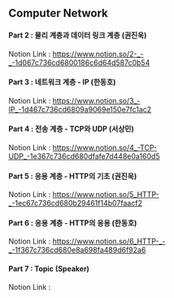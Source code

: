 ## Computer Network
#### Part 2 : 물리 계층과 데이터 링크 계층 (권진욱)
Notion Link : https://www.notion.so/2-_-_-1d067c736cd6800186c6d64d587c0b54
#### Part 3 : 네트워크 계층 - IP (한동호)
Notion Link : https://www.notion.so/3_-IP_-1d467c736cd6809a9069e150e7fc1ac2
#### Part 4 : 전송 계층 - TCP와 UDP (서상민)
Notion Link : https://www.notion.so/4_-TCP-UDP_-1e367c736cd680dfafe7d448e0a160d5
#### Part 5 : 응용 계층 - HTTP의 기초 (권진욱)
Notion Link : https://www.notion.so/5_HTTP-_-1ec67c736cd680b29461f14b07faacf2
#### Part 6 : 응용 계층 - HTTP의 응용 (한동호)
Notion Link : https://www.notion.so/6_HTTP-_-_-1f367c736cd680e8a698fa489d6f92a6
#### Part 7 : Topic (Speaker)
Notion Link : 
